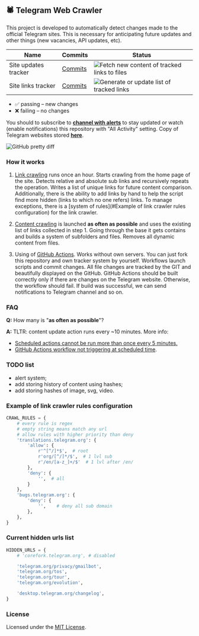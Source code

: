 ## 🕷 Telegram Web Crawler

This project is developed to automatically detect changes made 
to the official Telegram sites. This is necessary for anticipating
future updates and other things (new vacancies, API updates, etc).


| Name | Commits  | Status |
| -----| -------- | ------ |
| Site updates tracker| [Commits](https://github.com/MarshalX/telegram-crawler/commits/data)  | ![Fetch new content of tracked links to files](https://github.com/MarshalX/telegram-crawler/actions/workflows/make_files_tree.yml/badge.svg?branch=main)  |
| Site links tracker | [Commits](https://github.com/MarshalX/telegram-crawler/commits/main/tracked_links.txt)  | ![Generate or update list of tracked links](https://github.com/MarshalX/telegram-crawler/actions/workflows/make_tracked_links_list.yml/badge.svg?branch=main)  |

* ✅ passing – new changes
* ❌ failing – no changes

You should to subscribe to **[channel with alerts](https://t.me/tgcrawl)** 
to stay updated or watch (enable notifications) this repository with "All Activity" setting.
Copy of Telegram websites stored **[here](https://github.com/MarshalX/telegram-crawler/tree/data/data)**.

![GitHub pretty diff](https://i.imgur.com/BK8UAju.png)

### How it works

1. [Link crawling](make_tracked_links_list.py) runs once an hour. 
   Starts crawling from the home page of the site. 
   Detects relative and absolute sub links and recursively repeats the operation. 
   Writes a list of unique links for future content comparison. 
   Additionally, there is the ability to add links by hand to help the script 
   find more hidden (links to which no one refers) links. To manage exceptions,
   there is a [system of rules](#Example of link crawler rules configuration)
   for the link crawler.

2. [Content crawling](make_files_tree.py) is launched **as often as 
   possible** and uses the existing list of links collected in step 1. 
   Going through the base it gets contains and builds a system of subfolders 
   and files. Removes all dynamic content from files.
   
3. Using of [GitHub Actions](.github/workflows/). Works without own servers.
   You can just fork this repository and own tracker system by yourself.
   Workflows launch scripts and commit changes. All file changes are tracked 
   by the GIT and beautifully displayed on the GitHub. GitHub Actions 
   should be built correctly only if there are changes on the Telegram website. 
   Otherwise, the workflow should fail. If build was successful, we can 
   send notifications to Telegram channel and so on.
   
### FAQ

**Q:** How many is "**as often as possible**"?

**A:** TLTR: content update action runs every ~10 minutes. More info:
- [Scheduled actions cannot be run more than once every 5 minutes.](https://github.blog/changelog/2019-11-01-github-actions-scheduled-jobs-maximum-frequency-is-changing/)
- [GitHub Actions workflow not triggering at scheduled time](https://upptime.js.org/blog/2021/01/22/github-actions-schedule-not-working/).
  
### TODO list

- alert system;
- add storing history of content using hashes;
- add storing hashes of image, svg, video.

### Example of link crawler rules configuration

```python
CRAWL_RULES = {
    # every rule is regex
    # empty string means match any url
    # allow rules with higher priority than deny
    'translations.telegram.org': {
        'allow': {
            r'^[^/]*$',  # root
            r'org/[^/]*/$',  # 1 lvl sub
            r'/en/[a-z_]+/$'  # 1 lvl after /en/
        },
        'deny': {
            '',  # all
        }
    },
    'bugs.telegram.org': {
        'deny': {
            '',    # deny all sub domain
        },
    },
}
```

### Current hidden urls list

```python
HIDDEN_URLS = {
    # 'corefork.telegram.org', # disabled

    'telegram.org/privacy/gmailbot',
    'telegram.org/tos',
    'telegram.org/tour',
    'telegram.org/evolution',

    'desktop.telegram.org/changelog',
}
```

### License

Licensed under the [MIT License](LICENSE).